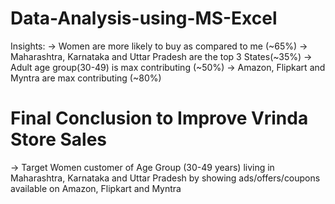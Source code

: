 # Data-Analysis-using-MS-Excel

Insights:
-> Women are more likely to buy as compared to me (~65%)
-> Maharashtra, Karnataka and Uttar Pradesh are the top 3 States(~35%)
-> Adult age group(30-49) is max contributing (~50%)
-> Amazon, Flipkart and Myntra are max contributing (~80%)


# Final Conclusion to Improve Vrinda Store Sales
-> Target Women customer of Age Group (30-49 years) living in Maharashtra, Karnataka and Uttar Pradesh by showing ads/offers/coupons available on Amazon, Flipkart and Myntra
